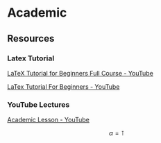 # Academic

## Resources

### Latex Tutorial

[LaTeX Tutorial for Beginners Full Course - YouTube](https://www.youtube.com/watch?v=fCzF5gDy60g&list=PLq94LoYzjZTqr6vb4Gu0EXyfYca7GEN9H&index=2)

[LaTex Tutorial For Beginners - YouTube](https://www.youtube.com/watch?v=oSigbWpcoI8&list=PLq94LoYzjZTqr6vb4Gu0EXyfYca7GEN9H&index=2&t=2056s)

### YouTube Lectures

[Academic Lesson - YouTube](https://www.youtube.com/channel/UCwM4EI8mqvsSUR7Ou1D0qrA)

$$
\alpha = \intercal
$$

